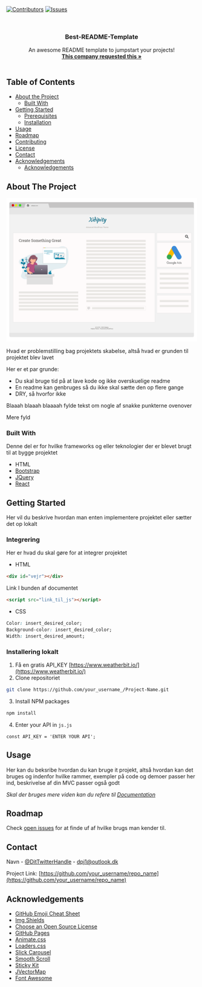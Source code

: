 [![Contributors][contributors-shield]][contributors-url]
[![Issues][issues-shield]][issues-url]



<!-- PROJECT LOGO -->
<br />
<p align="center">
  <a href="https://github.com/othneildrew/Best-README-Template">
  </a>

  <h3 align="center">Best-README-Template</h3>

  <p align="center">
    An awesome README template to jumpstart your projects!
    <br />
    <a href="https://techcollege.dk"><strong>This company requested this »</strong></a>
    <br />
    <br />
  </p>
</p>



<!-- Whats going on in the markdown file -->
## Table of Contents

* [About the Project](#about-the-project)
  * [Built With](#built-with)
* [Getting Started](#getting-started)
  * [Prerequisites](#prerequisites)
  * [Installation](#installation)
* [Usage](#usage)
* [Roadmap](#roadmap)
* [Contributing](#contributing)
* [License](#license)
* [Contact](#contact)
* [Acknowledgements](#acknowledgements)
  * [Acknowledgements](#acknowledgements)



<!-- ABOUT THE PROJECT -->
## About The Project

[![Product Name Screen Shot][product-screenshot]](<!--Skal der linkes et sted så her-->)

Hvad er problemstilling bag projektets skabelse, altså hvad er grunden til projektet blev lavet

Her er et par grunde:
* Du skal bruge tid på at lave kode og ikke overskuelige readme
* En readme kan genbruges så du ikke skal sætte den op flere gange
* DRY, så hvorfor ikke

Blaaah blaaah blaaaah fylde tekst om nogle af snakke punkterne ovenover

Mere fyld

### Built With
Denne del er for hvilke frameworks og eller teknologier der er blevet brugt til at bygge projektet
* HTML
* [Bootstrap](https://getbootstrap.com)
* [JQuery](https://jquery.com)
* [React](https://reactjs.org)



<!-- GETTING STARTED -->
## Getting Started

Her vil du beskrive hvordan man enten implementere projektet eller sætter det op lokalt

### Integrering

Her er hvad du skal gøre for at integrer projektet
* HTML
```HTML
<div id="vejr"></div>
```
Link I bunden af documentet
``` HTML
<script src="link_til_js"></script>
```

* CSS
```CSS
Color: insert_desired_color;
Background-color: insert_desired_color;
Width: insert_desired_amount;
```





### Installering lokalt

1. Få en gratis API_KEY [https://www.weatherbit.io/](https://www.weatherbit.io/)
2. Clone repositoriet
```sh
git clone https://github.com/your_username_/Project-Name.git
```
3. Install NPM packages
```sh
npm install
```
4. Enter your API in `js.js`
```JS
const API_KEY = 'ENTER YOUR API';
```



<!-- USAGE EXAMPLES -->
## Usage

Her kan du beksribe hvordan du kan bruge it projekt, altså hvordan kan det bruges og indenfor hvilke rammer, exempler på code og demoer passer her ind, beskrivelse af din MVC passer også godt 

_Skal der bruges mere viden kan du refere til [Documentation](https://reactjs.org/docs/getting-started.html)_



<!-- ROADMAP -->
## Roadmap

Check [open issues](https://github.com/othneildrew/Best-README-Template/issues) for at finde uf af hvilke brugs man kender til.



<!-- CONTRIBUTING -->
<!-- Er det ert stort open srouce, jammen så kan man tilføje denne del
## Contributing

Contributions are what make the open source community such an amazing place to be learn, inspire, and create. Any contributions you make are **greatly appreciated**.

1. Fork the Project
2. Create your Feature Branch (`git checkout -b feature/AmazingFeature`)
3. Commit your Changes (`git commit -m 'Add some AmazingFeature'`)
4. Push to the Branch (`git push origin feature/AmazingFeature`)
5. Open a Pull Request -->



<!-- LICENSE -->
<!-- Har du brugt license så tilføj den her del
## License

Distributed under the MIT License. See `LICENSE` for more information.-->



<!-- CONTACT -->
## Contact

Navn - [@DitTwitterHandle](https://twitter.com/tgb_darkrenga) - dpj1@outlook.dk

Project Link: [https://github.com/your_username/repo_name](https://github.com/your_username/repo_name)



<!-- ACKNOWLEDGEMENTS -->
## Acknowledgements <!--Har i nubbet noget fra nogle steder, så smid det ind her -->
* [GitHub Emoji Cheat Sheet](https://www.webpagefx.com/tools/emoji-cheat-sheet)
* [Img Shields](https://shields.io)
* [Choose an Open Source License](https://choosealicense.com)
* [GitHub Pages](https://pages.github.com)
* [Animate.css](https://daneden.github.io/animate.css)
* [Loaders.css](https://connoratherton.com/loaders)
* [Slick Carousel](https://kenwheeler.github.io/slick)
* [Smooth Scroll](https://github.com/cferdinandi/smooth-scroll)
* [Sticky Kit](http://leafo.net/sticky-kit)
* [JVectorMap](http://jvectormap.com)
* [Font Awesome](https://fontawesome.com)





<!-- MARKDOWN LINKS & IMAGES -->
<!-- https://www.markdownguide.org/basic-syntax/#reference-style-links -->
[contributors-shield]: https://img.shields.io/github/contributors/othneildrew/Best-README-Template.svg?style=flat-square
[contributors-url]: https://github.com/Darkrenga/infoboard-media-n-news/graphs/contributors
[issues-shield]: https://img.shields.io/github/issues/othneildrew/Best-README-Template.svg?style=flat-square
[issues-url]: https://github.com/Darkrenga/infoboard-media-n-news/issues
[linkedin-shield]: https://img.shields.io/badge/-LinkedIn-black.svg?style=flat-square&logo=linkedin&colorB=555
[linkedin-url]: https://www.linkedin.com/in/daniel-jensen-713841180/
[product-screenshot]: https://github.com/othneildrew/Best-README-Template/raw/master/images/screenshot.png
